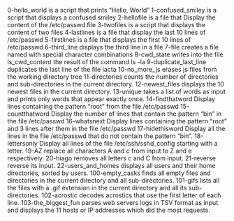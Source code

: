 0-hello_world is a script that prints “Hello, World”
1-confused_smiley is a script that displays a confused smiley
2-hellofile is a file that Display the content of the /etc/passwd file
3-twofiles is a script that displays the content of two files
4-lastlines is a file that display the last 10 lines of /etc/passwd
5-firstlines is a file that displays the first 10 lines of /etc/passwd
6-third_line displays the third line in a file
7-file creates a file named with special character combinations
8-cwd_state writes into the file ls_cwd_content the result of the command ls -la
9-duplicate_last_line duplicates the last line of the file iacta
10-no_more_js erases js files from the working directory tree
11-directories counts the number of directories and sub-directories in the current directory.
12-newest_files displays the 10 newest files in the current directory.
13-unique  takes a list of words as input and prints only words that appear exactly once.
14-findthatword Display lines containing the pattern “root” from the file /etc/passwd
15-countthatword Display the number of lines that contain the pattern “bin” in the file /etc/passwd
16-whatsnext Display lines containing the pattern “root” and 3 lines after them in the file /etc/passwd
17-hidethisword Display all the lines in the file /etc/passwd that do not contain the pattern “bin”.
18-lettersonly Display all lines of the file /etc/ssh/sshd_config starting with a letter.
19-AZ replace all characters A and c from input to Z and e respectively.
20-hiago  removes all letters c and C from input.
21-reverse  reverse its input.
22-users_and_homes displays all users and their home directories, sorted by users.
100-empty_casks finds all empty files and directories in the current directory and all sub-directories.
101-gifs lists all the files with a .gif extension in the current directory and all its sub-directories.
102-acrostic decodes acrostics that use the first letter of each line.
103-the_biggest_fun parses web servers logs in TSV format as input and displays the 11 hosts or IP addresses which did the most requests.
